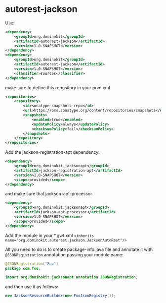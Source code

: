 # autorest-jackson

Use:
```xml
<dependency>
    <groupId>org.dominokit</groupId>
    <artifactId>autorest-jackson</artifactId>
    <version>1.0-SNAPSHOT</version>
</dependency>
<dependency>
    <groupId>org.dominokit</groupId>
    <artifactId>autorest-jackson</artifactId>
    <version>1.0-SNAPSHOT</version>
    <classifier>sources</classifier>
</dependency>
```

make sure to define this repository in your pom.xml
```xml
<repositories>
    <repository>
        <id>sonatype-snapshots-repo</id>
        <url>https://oss.sonatype.org/content/repositories/snapshots</url>
        <snapshots>
            <enabled>true</enabled>
            <updatePolicy>always</updatePolicy>
            <checksumPolicy>fail</checksumPolicy>
        </snapshots>
    </repository>
</repositories>
```

Add the jackson-registration-apt dependency:
```xml
<dependency>
    <groupId>org.dominokit.jacksonapt</groupId>
    <artifactId>jackson-registration-apt</artifactId>
    <version>1.0-SNAPSHOT</version>
    <scope>provided</scope>
</dependency>
```

and make sure that jackson-apt-processor
```xml
<dependency>
    <groupId>org.dominokit.jacksonapt</groupId>
    <artifactId>jackson-apt-processor</artifactId>
    <version>1.0-SNAPSHOT</version>
    <scope>provided</scope>
</dependency>
```

Add the module in your *.gwt.xml
`<inherits name="org.dominokit.autorest.jackson.JacksonAutoRest"/>`

All you need to do is to create package-info.java file and annotate it with `@JSONRegistration` annotation passing your module name:
```java
@JSONRegistration("Foo")
package com.foo;

import org.dominokit.jacksonapt.annotation.JSONRegistration;
```

and then use it as follows:

```java
new JacksonResourceBuilder(new FooJsonRegistry());
```
